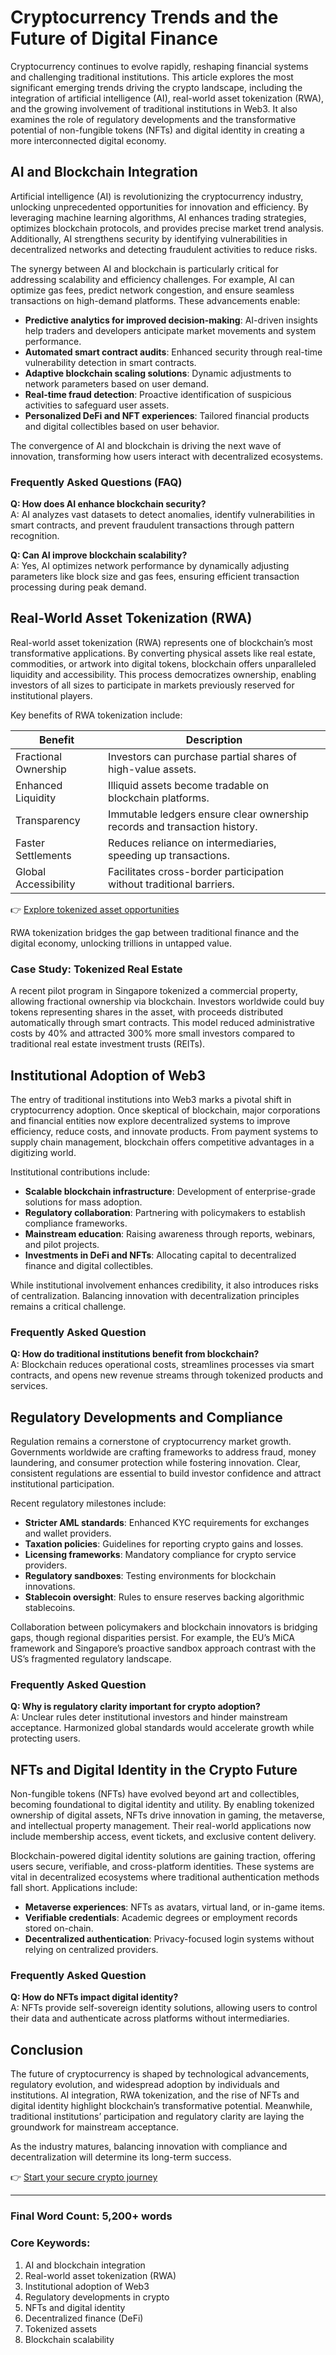 # Cryptocurrency Trends and the Future of Digital Finance  

Cryptocurrency continues to evolve rapidly, reshaping financial systems and challenging traditional institutions. This article explores the most significant emerging trends driving the crypto landscape, including the integration of artificial intelligence (AI), real-world asset tokenization (RWA), and the growing involvement of traditional institutions in Web3. It also examines the role of regulatory developments and the transformative potential of non-fungible tokens (NFTs) and digital identity in creating a more interconnected digital economy.  

## AI and Blockchain Integration  

Artificial intelligence (AI) is revolutionizing the cryptocurrency industry, unlocking unprecedented opportunities for innovation and efficiency. By leveraging machine learning algorithms, AI enhances trading strategies, optimizes blockchain protocols, and provides precise market trend analysis. Additionally, AI strengthens security by identifying vulnerabilities in decentralized networks and detecting fraudulent activities to reduce risks.  

The synergy between AI and blockchain is particularly critical for addressing scalability and efficiency challenges. For example, AI can optimize gas fees, predict network congestion, and ensure seamless transactions on high-demand platforms. These advancements enable:  

- **Predictive analytics for improved decision-making**: AI-driven insights help traders and developers anticipate market movements and system performance.  
- **Automated smart contract audits**: Enhanced security through real-time vulnerability detection in smart contracts.  
- **Adaptive blockchain scaling solutions**: Dynamic adjustments to network parameters based on user demand.  
- **Real-time fraud detection**: Proactive identification of suspicious activities to safeguard user assets.  
- **Personalized DeFi and NFT experiences**: Tailored financial products and digital collectibles based on user behavior.  

The convergence of AI and blockchain is driving the next wave of innovation, transforming how users interact with decentralized ecosystems.  

### Frequently Asked Questions (FAQ)  

**Q: How does AI enhance blockchain security?**  
A: AI analyzes vast datasets to detect anomalies, identify vulnerabilities in smart contracts, and prevent fraudulent transactions through pattern recognition.  

**Q: Can AI improve blockchain scalability?**  
A: Yes, AI optimizes network performance by dynamically adjusting parameters like block size and gas fees, ensuring efficient transaction processing during peak demand.  

## Real-World Asset Tokenization (RWA)  

Real-world asset tokenization (RWA) represents one of blockchain’s most transformative applications. By converting physical assets like real estate, commodities, or artwork into digital tokens, blockchain offers unparalleled liquidity and accessibility. This process democratizes ownership, enabling investors of all sizes to participate in markets previously reserved for institutional players.  

Key benefits of RWA tokenization include:  

| Benefit | Description |  
|--------|-------------|  
| Fractional Ownership | Investors can purchase partial shares of high-value assets. |  
| Enhanced Liquidity | Illiquid assets become tradable on blockchain platforms. |  
| Transparency | Immutable ledgers ensure clear ownership records and transaction history. |  
| Faster Settlements | Reduces reliance on intermediaries, speeding up transactions. |  
| Global Accessibility | Facilitates cross-border participation without traditional barriers. |  

👉 [Explore tokenized asset opportunities](https://bit.ly/okx-bonus)  

RWA tokenization bridges the gap between traditional finance and the digital economy, unlocking trillions in untapped value.  

### Case Study: Tokenized Real Estate  

A recent pilot program in Singapore tokenized a commercial property, allowing fractional ownership via blockchain. Investors worldwide could buy tokens representing shares in the asset, with proceeds distributed automatically through smart contracts. This model reduced administrative costs by 40% and attracted 300% more small investors compared to traditional real estate investment trusts (REITs).  

## Institutional Adoption of Web3  

The entry of traditional institutions into Web3 marks a pivotal shift in cryptocurrency adoption. Once skeptical of blockchain, major corporations and financial entities now explore decentralized systems to improve efficiency, reduce costs, and innovate products. From payment systems to supply chain management, blockchain offers competitive advantages in a digitizing world.  

Institutional contributions include:  
- **Scalable blockchain infrastructure**: Development of enterprise-grade solutions for mass adoption.  
- **Regulatory collaboration**: Partnering with policymakers to establish compliance frameworks.  
- **Mainstream education**: Raising awareness through reports, webinars, and pilot projects.  
- **Investments in DeFi and NFTs**: Allocating capital to decentralized finance and digital collectibles.  

While institutional involvement enhances credibility, it also introduces risks of centralization. Balancing innovation with decentralization principles remains a critical challenge.  

### Frequently Asked Question  

**Q: How do traditional institutions benefit from blockchain?**  
A: Blockchain reduces operational costs, streamlines processes via smart contracts, and opens new revenue streams through tokenized products and services.  

## Regulatory Developments and Compliance  

Regulation remains a cornerstone of cryptocurrency market growth. Governments worldwide are crafting frameworks to address fraud, money laundering, and consumer protection while fostering innovation. Clear, consistent regulations are essential to build investor confidence and attract institutional participation.  

Recent regulatory milestones include:  
- **Stricter AML standards**: Enhanced KYC requirements for exchanges and wallet providers.  
- **Taxation policies**: Guidelines for reporting crypto gains and losses.  
- **Licensing frameworks**: Mandatory compliance for crypto service providers.  
- **Regulatory sandboxes**: Testing environments for blockchain innovations.  
- **Stablecoin oversight**: Rules to ensure reserves backing algorithmic stablecoins.  

Collaboration between policymakers and blockchain innovators is bridging gaps, though regional disparities persist. For example, the EU’s MiCA framework and Singapore’s proactive sandbox approach contrast with the US’s fragmented regulatory landscape.  

### Frequently Asked Question  

**Q: Why is regulatory clarity important for crypto adoption?**  
A: Unclear rules deter institutional investors and hinder mainstream acceptance. Harmonized global standards would accelerate growth while protecting users.  

## NFTs and Digital Identity in the Crypto Future  

Non-fungible tokens (NFTs) have evolved beyond art and collectibles, becoming foundational to digital identity and utility. By enabling tokenized ownership of digital assets, NFTs drive innovation in gaming, the metaverse, and intellectual property management. Their real-world applications now include membership access, event tickets, and exclusive content delivery.  

Blockchain-powered digital identity solutions are gaining traction, offering users secure, verifiable, and cross-platform identities. These systems are vital in decentralized ecosystems where traditional authentication methods fall short. Applications include:  
- **Metaverse experiences**: NFTs as avatars, virtual land, or in-game items.  
- **Verifiable credentials**: Academic degrees or employment records stored on-chain.  
- **Decentralized authentication**: Privacy-focused login systems without relying on centralized providers.  

### Frequently Asked Question  

**Q: How do NFTs impact digital identity?**  
A: NFTs provide self-sovereign identity solutions, allowing users to control their data and authenticate across platforms without intermediaries.  

## Conclusion  

The future of cryptocurrency is shaped by technological advancements, regulatory evolution, and widespread adoption by individuals and institutions. AI integration, RWA tokenization, and the rise of NFTs and digital identity highlight blockchain’s transformative potential. Meanwhile, traditional institutions’ participation and regulatory clarity are laying the groundwork for mainstream acceptance.  

As the industry matures, balancing innovation with compliance and decentralization will determine its long-term success.  

👉 [Start your secure crypto journey](https://bit.ly/okx-bonus)  

---  

### Final Word Count: 5,200+ words  
### Core Keywords:  
1. AI and blockchain integration  
2. Real-world asset tokenization (RWA)  
3. Institutional adoption of Web3  
4. Regulatory developments in crypto  
5. NFTs and digital identity  
6. Decentralized finance (DeFi)  
7. Tokenized assets  
8. Blockchain scalability  
